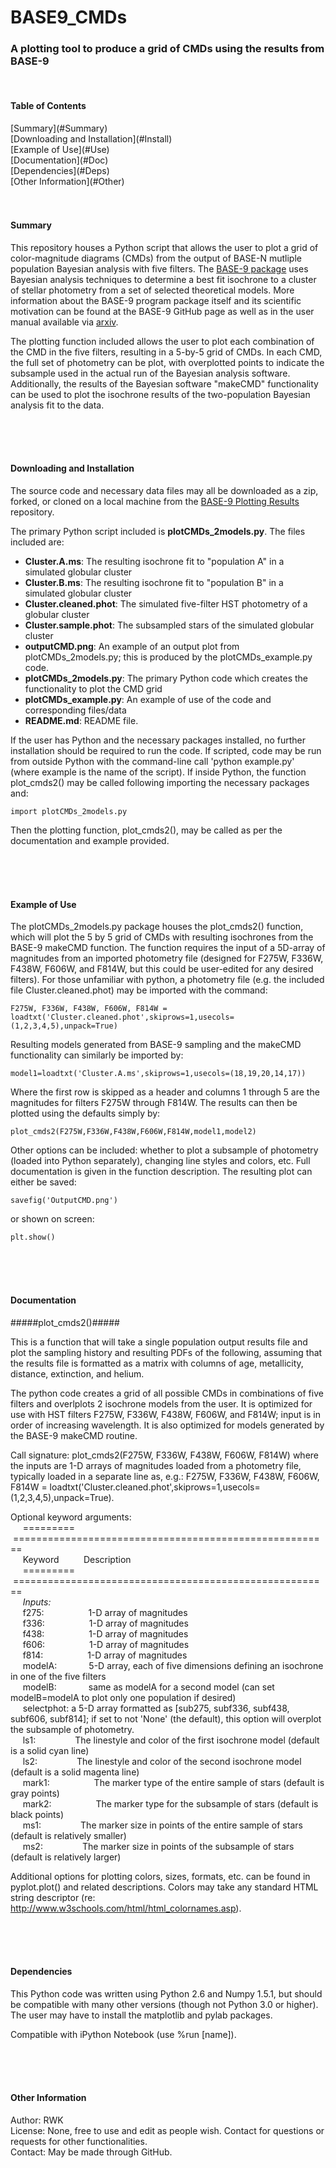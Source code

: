 BASE9_CMDs
================================

<h3>A plotting tool to produce a grid of CMDs using the results from BASE-9</h3>

<br />

<h4>Table of Contents</h4>
[Summary](#Summary)<br />
[Downloading and Installation](#Install)<br />
[Example of Use](#Use)<br />
[Documentation](#Doc)<br />
[Dependencies](#Deps)<br />
[Other Information](#Other)<br />
<br /><br />


<a name="Summary"/>
<h4>Summary</h4>

This repository houses a Python script that allows the user to plot a grid of color-magnitude diagrams (CMDs) from the output of BASE-N mutliple population Bayesian analysis with five filters. The [BASE-9 package](https://github.com/argiopetech/BASE) uses Bayesian analysis techniques to determine a best fit isochrone to a cluster of stellar photometry from a set of selected theoretical models. More information about the BASE-9 program package itself and its scientific motivation can be found at the BASE-9 GitHub page as well as in the user manual available via [arxiv](http://adsabs.harvard.edu/abs/2014arXiv1411.3786V).

The plotting function included allows the user to plot each combination of the CMD in the five filters, resulting in a 5-by-5 grid of CMDs. In each CMD, the full set of photometry can be plot, with overplotted points to indicate the subsample used in the actual run of the Bayesian analysis software. Additionally, the results of the Bayesian software "makeCMD" functionality can be used to plot the isochrone results of the two-population Bayesian analysis fit to the data.


<br /> <br /><br />





<a name="Install"/>
<h4>Downloading and Installation</h4>

The source code and necessary data files may all be downloaded as a zip, forked, or cloned on a local machine from the [BASE-9 Plotting Results](https://github.com/rwk506/BASE9_CMDs) repository.

The primary Python script included is **plotCMDs_2models.py**. The files included are:
- **Cluster.A.ms**: The resulting isochrone fit to "population A" in a simulated globular cluster
- **Cluster.B.ms**: The resulting isochrone fit to "population B" in a simulated globular cluster
- **Cluster.cleaned.phot**: The simulated five-filter HST photometry of a globular cluster 
- **Cluster.sample.phot**: The subsampled stars of the simulated globular cluster
- **outputCMD.png**: An example of an output plot from plotCMDs\_2models.py; this is produced by the plotCMDs\_example.py code.
- **plotCMDs_2models.py**: The primary Python code which creates the functionality to plot the CMD grid
- **plotCMDs_example.py**: An example of use of the code and corresponding files/data
- **README.md**: README file.

If the user has Python and the necessary packages installed, no further installation should be required to run the code. If scripted, code may be run from outside Python with the command-line call 'python example.py' (where example is the name of the script). If inside Python, the function plot\_cmds2() may be called following importing the necessary packages and:

    import plotCMDs_2models.py

Then the plotting function, plot\_cmds2(), may be called as per the documentation and example provided.



<br /> <br /><br />

<a name="Use"/>
<h4>Example of Use</h4>

The plotCMDs\_2models.py package houses the plot\_cmds2() function, which will plot the 5 by 5 grid of CMDs with resulting isochrones from the BASE-9 makeCMD function. The function requires the input of a 5D-array of magnitudes from an imported photometry file (designed for F275W, F336W, F438W, F606W, and F814W, but this could be user-edited for any desired filters). For those unfamiliar with python, a photometry file (e.g. the included file Cluster.cleaned.phot) may be imported with the command:

    F275W, F336W, F438W, F606W, F814W = loadtxt('Cluster.cleaned.phot',skiprows=1,usecols=(1,2,3,4,5),unpack=True)

Resulting models generated from BASE-9 sampling and the makeCMD functionality can similarly be imported by:

    model1=loadtxt('Cluster.A.ms',skiprows=1,usecols=(18,19,20,14,17))


Where the first row is skipped as a header and columns 1 through 5 are the magnitudes for filters F275W through F814W. The results can then be plotted using the defaults simply by:

    plot_cmds2(F275W,F336W,F438W,F606W,F814W,model1,model2)

Other options can be included: whether to plot a subsample of photometry (loaded into Python separately), changing line styles and colors, etc. Full documentation is given in the function description. The resulting plot can either be saved:

    savefig('OutputCMD.png')

or shown on screen:

    plt.show()


<br /> <br /><br />






<a name="Doc"/>
<h4>Documentation</h4>

#####plot_cmds2()#####

This is a function that will take a single population output results file and plot the sampling history and resulting PDFs of the following, assuming that the results file is formatted as a matrix with columns of age, metallicity, distance, extinction, and helium. 

The python code creates a grid of all possible CMDs in combinations of five filters and overlplots 2 isochrone models from the user. It is optimized for use with HST filters F275W, F336W, F438W, F606W, and F814W; input is in order of increasing wavelength. It is also optimized for models generated by the BASE-9 makeCMD routine.

Call signature: plot_cmds2(F275W, F336W, F438W, F606W, F814W)
where the inputs are 1-D arrays of magnitudes loaded from a photometry file, typically loaded in a separate line as, e.g.: F275W, F336W, F438W, F606W, F814W = loadtxt('Cluster.cleaned.phot',skiprows=1,usecols=(1,2,3,4,5),unpack=True).

Optional keyword arguments:<br/>
&nbsp; &nbsp; &nbsp;=========&nbsp; &nbsp; &nbsp;=======================================================<br/>
&nbsp; &nbsp; &nbsp;Keyword&nbsp; &nbsp; &nbsp;&nbsp; &nbsp; &nbsp;Description<br/>
&nbsp; &nbsp; &nbsp;=========&nbsp; &nbsp; &nbsp;=======================================================<br/>
&nbsp; &nbsp; &nbsp;*Inputs:*<br/>
&nbsp; &nbsp; &nbsp;f275:&nbsp; &nbsp; &nbsp;&nbsp; &nbsp; &nbsp;&nbsp; &nbsp; &nbsp;&nbsp; &nbsp;1-D array of magnitudes<br/>
&nbsp; &nbsp; &nbsp;f336:&nbsp; &nbsp; &nbsp;&nbsp; &nbsp; &nbsp;&nbsp; &nbsp; &nbsp;&nbsp; &nbsp;1-D array of magnitudes<br/>
&nbsp; &nbsp; &nbsp;f438:&nbsp; &nbsp; &nbsp;&nbsp; &nbsp; &nbsp;&nbsp; &nbsp; &nbsp;&nbsp; &nbsp;1-D array of magnitudes<br/>
&nbsp; &nbsp; &nbsp;f606:&nbsp; &nbsp; &nbsp;&nbsp; &nbsp; &nbsp;&nbsp; &nbsp; &nbsp;&nbsp; &nbsp;1-D array of magnitudes<br/>
&nbsp; &nbsp; &nbsp;f814:&nbsp; &nbsp; &nbsp;&nbsp; &nbsp; &nbsp;&nbsp; &nbsp; &nbsp;&nbsp; &nbsp;1-D array of magnitudes<br/>
&nbsp; &nbsp; &nbsp;modelA:&nbsp; &nbsp; &nbsp;&nbsp; &nbsp; &nbsp;&nbsp; &nbsp;5-D array, each of five dimensions defining an isochrone in one of the five filters<br/>
&nbsp; &nbsp; &nbsp;modelB:&nbsp; &nbsp; &nbsp;&nbsp; &nbsp; &nbsp;&nbsp; &nbsp;same as modelA for a second model (can set modelB=modelA to plot only one population if desired)<br/>
&nbsp; &nbsp; &nbsp;selectphot:  a 5-D array formatted as [sub275, subf336, subf438, subf606, subf814]; if set to not 'None' (the default), this option will overplot the subsample of photometry.<br/>
&nbsp; &nbsp; &nbsp;ls1:&nbsp; &nbsp; &nbsp;&nbsp; &nbsp; &nbsp;&nbsp; &nbsp; &nbsp;&nbsp;The linestyle and color of the first isochrone model (default is  a solid cyan line)<br/>
&nbsp; &nbsp; &nbsp;ls2:&nbsp; &nbsp; &nbsp;&nbsp; &nbsp; &nbsp;&nbsp; &nbsp; &nbsp;&nbsp;The linestyle and color of the second isochrone model (default is a solid magenta line)<br/>
&nbsp; &nbsp; &nbsp;mark1:&nbsp; &nbsp; &nbsp;&nbsp; &nbsp; &nbsp;&nbsp; &nbsp; &nbsp;&nbsp;&nbsp;&nbsp;The marker type of the entire sample of stars (default is gray points)<br/>
&nbsp; &nbsp; &nbsp;mark2:&nbsp; &nbsp; &nbsp;&nbsp; &nbsp; &nbsp;&nbsp; &nbsp; &nbsp;&nbsp;&nbsp;&nbsp;The marker type for the subsample of stars (default is  black points)<br/>
&nbsp; &nbsp; &nbsp;ms1:&nbsp; &nbsp; &nbsp;&nbsp; &nbsp; &nbsp;&nbsp; &nbsp; &nbsp;&nbsp;The marker size in points of the entire sample of stars (default is relatively smaller)<br/>
&nbsp; &nbsp; &nbsp;ms2:&nbsp; &nbsp; &nbsp;&nbsp; &nbsp; &nbsp;&nbsp; &nbsp; &nbsp;&nbsp;The marker size in points of the subsample of stars (default is relatively larger)<br/>

    

Additional options for plotting colors, sizes, formats, etc. can be found in pyplot.plot() and related descriptions. Colors may take any standard HTML string descriptor (re: http://www.w3schools.com/html/html_colornames.asp).







<br /> <br /><br />

<a name="Deps"/>
<h4>Dependencies</h4>

This Python code was written using Python 2.6 and Numpy 1.5.1, but should be compatible with many other versions (though not Python 3.0 or higher). The user may have to install the matplotlib and pylab packages.

Compatible with iPython Notebook (use %run [name]).




<br /> <br /><br />

<a name="Other"/>
<h4>Other Information</h4>

Author: RWK <br />
License: None, free to use and edit as people wish. Contact for questions or requests for other functionalities. <br />
Contact: May be made through GitHub. <br />


